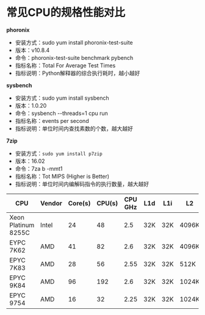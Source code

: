 # 常见CPU的规格性能对比

**phoronix**

- 安装方式：sudo yum install phoronix-test-suite
- 版本：v10.8.4
- 命令：phoronix-test-suite benchmark pybench
- 指标名称：Total For Average Test Times
- 指标说明：Python解释器的综合执行耗时，越小越好

**sysbench**

- 安装方式：sudo yum install sysbench
- 版本：1.0.20
- 命令：sysbench --threads=1 cpu run
- 指标名称：events per second
- 指标说明：单位时间内查找素数的个数，越大越好

**7zip**

- 安装方式：``sudo yum install p7zip``
- 版本：16.02
- 命令：7za b -mmt1
- 指标名称：Tot MIPS (Higher is Better)
- 指标说明：单位时间内编解码指令的执行数量，越大越好

|CPU                |Vendor |Core(s)|CPU(s) |CPU GHz|L1d    |L1i    |L2     |L3     |phoronix   |sysbench   |7zip   |
|-                  |-      |-      |-      |-      |-      |-      |-      |-      |-          |-          |-      |
|Xeon Platinum 8255C|Intel  |24     |48     |2.5    |32K    |32K    |4096K  |36608K |1400       |1049.30    |3486   |
|EYPC 7K62          |AMD    |41     |82     |2.6    |32K    |32K    |4096K  |16384K |1629       |1647.22    |3669   |
|EPYC 7K83          |AMD    |28     |56     |2.55   |32K    |32K    |512K   |32768K |1184       |2682.14    |4915   |
|EPYC 9K84          |AMD    |96     |192    |2.6    |32K    |32K    |1024K  |32768K |982        |4221.02    |5457   |
|EPYC 9754          |AMD    |16     |32     |2.25   |32K    |32K    |1024K  |16384K |1159       |           |       |

